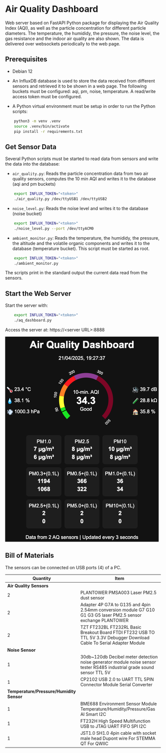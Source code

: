 # Air Quality Dashboard

Web server based on FastAPI Python package for displaying the Air Quality Index (AQI),
as well as the particle concentration for different particle diameters. The temperature, the humididy, the pressure, the noise level, the gas resistance and the indoor air quality are also shown. The data is delivered over websockets periodically to the web page.

## Prerequisites

- Debian 12

- An InfluxDB database is used to store the data received from different sensors and retrieved it to be shown in a web page.
The following buckets must be configured: aqi, pm, noise, temperature. A read/write access token must be configured.

- A Python virtual environment must be setup in order to run the Python scripts:

```bash
    python3 -m venv .venv
    source .venv/bin/activate
    pip install -r requirements.txt
```

## Get Sensor Data

Several Python scripts must be started to read data from sensors and write the data into the database:

  - `air_quality.py`: Reads the particle concentration data from two air quality sensors, computes the 10 min AQI and writes it to the database (aqi and pm buckets)

```bash
    export INFLUX_TOKEN="<token>"
    ./air_quality.py /dev/ttyUSB1 /dev/ttyUSB2
```

  - `noise_level.py`: Reads the noise level and writes it to the database (noise bucket)

```bash
    export INFLUX_TOKEN="<token>"
    ./noise_level.py --port /dev/ttyACM0
```

  - `ambient_monitor.py`: Reads the temperature, the humididy, the pressure, the altitude and the volatile organic components and writes it to the database (temperature bucket). This script must be started as root.

```bash
    export INFLUX_TOKEN="<token>"
    ./ambient_monitor.py
```

The scripts print in the standard output the current data read from the sensors.

## Start the Web Server

Start the server with:

```bash
    export INFLUX_TOKEN="<token>"
    ./aq_dashboard.py
```

Access the server at: https://\<server URL\>:8888

![AQD](screenshots/aq_dashboard.png "Air Quality Dashboard")

## Bill of Materials

The sensors can be connected on USB ports (4) of a PC.

| Quantity | Item |
|--------------|----------|
| **Air Quality Sensors** | |
| 2            | PLANTOWER PMSA003 Laser PM2.5 dust sensor |
| 2            | Adapter 4P G7A to G135 and 4pin 2.54mm conversion module G7 G10 G1 G3 G5 laser PM2.5 sensor exchange PLANTOWER |
| 2            | TZT FT232BL FT232RL Basic Breakout Board FTDI FT232 USB TO TTL 5V 3.3V Debugger Download Cable To Serial Adapter Module |
| **Noise Sensor** | |
| 1        | 30db~120db Decibel meter detection noise generator module noise sensor tester RS485 industrial grade sound sensor TTL 5V |
| 1        | CP2102 USB 2.0 to UART TTL 5PIN Connector Module Serial Converter |
| **Temperature/Pressure/Humidity Sensor** | |
| 1        | BME688 Environment Sensor Module Temperature/Humidity/Pressure/Gas AI Smart I2C |
| 1        | FT232H High Speed Multifunction USB to JTAG UART FIFO SPI I2C |
| 1        | JST1.0 SH1.0 4pin cable with socket male head Dupont wire For STEMMA QT For QWIIC |